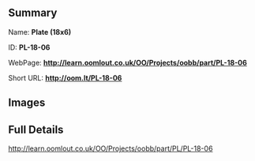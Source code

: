 

## Summary
 
Name: __Plate (18x6)__

ID: __PL-18-06__

WebPage: __http://learn.oomlout.co.uk/OO/Projects/oobb/part/PL-18-06__

Short URL: __http://oom.lt/PL-18-06__


## Images




## Full Details

 http://learn.oomlout.co.uk/OO/Projects/oobb/part/PL/PL-18-06

